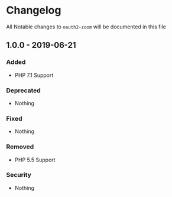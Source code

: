 # Changelog
All Notable changes to `oauth2-zoom` will be documented in this file

## 1.0.0 - 2019-06-21

### Added
- PHP 7.1 Support

### Deprecated
- Nothing

### Fixed
- Nothing

### Removed
- PHP 5.5 Support

### Security
- Nothing
